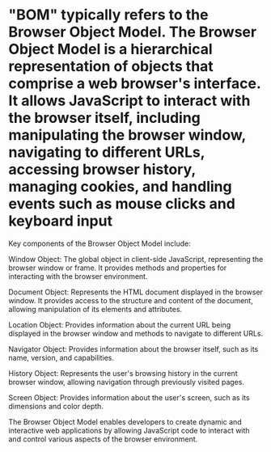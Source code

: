 # "BOM" typically refers to the Browser Object Model. The Browser Object Model is a hierarchical representation of objects that comprise a web browser's interface. It allows JavaScript to interact with the browser itself, including manipulating the browser window, navigating to different URLs, accessing browser history, managing cookies, and handling events such as mouse clicks and keyboard input

Key components of the Browser Object Model include:

Window Object: The global object in client-side JavaScript, representing the browser window or frame. It provides methods and properties for interacting with the browser environment.

Document Object: Represents the HTML document displayed in the browser window. It provides access to the structure and content of the document, allowing manipulation of its elements and attributes.

Location Object: Provides information about the current URL being displayed in the browser window and methods to navigate to different URLs.

Navigator Object: Provides information about the browser itself, such as its name, version, and capabilities.

History Object: Represents the user's browsing history in the current browser window, allowing navigation through previously visited pages.

Screen Object: Provides information about the user's screen, such as its dimensions and color depth.

The Browser Object Model enables developers to create dynamic and interactive web applications by allowing JavaScript code to interact with and control various aspects of the browser environment.